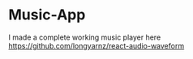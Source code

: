 # Music-App
I made a complete working music player here
https://github.com/longyarnz/react-audio-waveform













